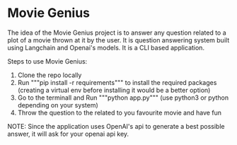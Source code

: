 # Movie Genius

The idea of the Movie Genius project is to answer any question related to a plot of a movie thrown at it by the user. It is question answering system built using Langchain and Openai's models. It is a CLI based application.

Steps to use Movie Genius:

1. Clone the repo locally
2. Run """pip install -r requirements""" to install the required packages (creating a virtual env before installing it would be a better option)
3. Go to the terminall and Run """python app.py""" (use python3 or python depending on your system)
4. Throw the question to the related to you favourite movie and have fun

NOTE: Since the application uses OpenAI's api to generate a best possible answer, it will ask for your openai api key. 
